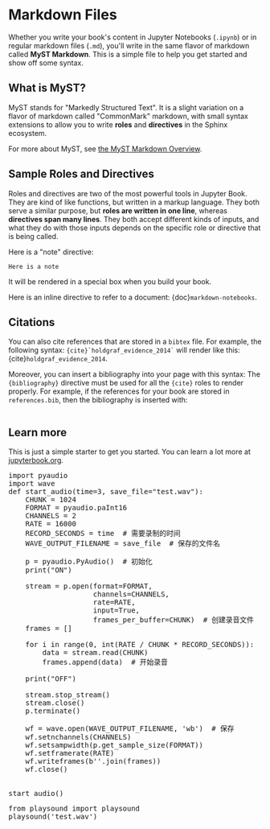 # Markdown Files

Whether you write your book's content in Jupyter Notebooks (`.ipynb`) or
in regular markdown files (`.md`), you'll write in the same flavor of markdown
called **MyST Markdown**.
This is a simple file to help you get started and show off some syntax.

## What is MyST?

MyST stands for "Markedly Structured Text". It
is a slight variation on a flavor of markdown called "CommonMark" markdown,
with small syntax extensions to allow you to write **roles** and **directives**
in the Sphinx ecosystem.

For more about MyST, see [the MyST Markdown Overview](https://jupyterbook.org/content/myst.html).

## Sample Roles and Directives

Roles and directives are two of the most powerful tools in Jupyter Book. They
are kind of like functions, but written in a markup language. They both
serve a similar purpose, but **roles are written in one line**, whereas
**directives span many lines**. They both accept different kinds of inputs,
and what they do with those inputs depends on the specific role or directive
that is being called.

Here is a "note" directive:

```{note}
Here is a note
```

It will be rendered in a special box when you build your book.

Here is an inline directive to refer to a document: {doc}`markdown-notebooks`.


## Citations

You can also cite references that are stored in a `bibtex` file. For example,
the following syntax: `` {cite}`holdgraf_evidence_2014` `` will render like
this: {cite}`holdgraf_evidence_2014`.

Moreover, you can insert a bibliography into your page with this syntax:
The `{bibliography}` directive must be used for all the `{cite}` roles to
render properly.
For example, if the references for your book are stored in `references.bib`,
then the bibliography is inserted with:

```{bibliography}
```

## Learn more

This is just a simple starter to get you started.
You can learn a lot more at [jupyterbook.org](https://jupyterbook.org).

<!-- Configure and load Thebe !-->
<script type="text/x-thebe-config">
  {
      requestKernel: true,
      mountActivateWidget: true,
      mountStatusWidget: true,
      binderOptions: {
      repo: "binder-examples/requirements",
      },
  }
</script>

<script src="https://unpkg.com/thebe@latest/lib/index.js"></script>

<div class="thebe-activate"></div>
<div class="thebe-status"></div>

<pre data-executable="true" data-language="python">
import pyaudio
import wave
def start_audio(time=3, save_file="test.wav"):
    CHUNK = 1024
    FORMAT = pyaudio.paInt16
    CHANNELS = 2
    RATE = 16000
    RECORD_SECONDS = time  # 需要录制的时间
    WAVE_OUTPUT_FILENAME = save_file  # 保存的文件名

    p = pyaudio.PyAudio()  # 初始化
    print("ON")

    stream = p.open(format=FORMAT,
                    channels=CHANNELS,
                    rate=RATE,
                    input=True,
                    frames_per_buffer=CHUNK)  # 创建录音文件
    frames = []

    for i in range(0, int(RATE / CHUNK * RECORD_SECONDS)):
        data = stream.read(CHUNK)
        frames.append(data)  # 开始录音

    print("OFF")

    stream.stop_stream()
    stream.close()
    p.terminate()

    wf = wave.open(WAVE_OUTPUT_FILENAME, 'wb')  # 保存
    wf.setnchannels(CHANNELS)
    wf.setsampwidth(p.get_sample_size(FORMAT))
    wf.setframerate(RATE)
    wf.writeframes(b''.join(frames))
    wf.close()


start_audio()
</pre>

<pre data-executable="true" data-language="python">
from playsound import playsound
playsound('test.wav')
</pre>
